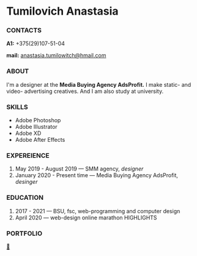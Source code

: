 # Tumilovich Anastasia

### CONTACTS

**A1:**   +375(29)107-51-04

**mail:**   anastasia.tumilowitch@hmail.com

### ABOUT

I'm a designer at the **Media Buying Agency AdsProfit.** I make static- and video- advertising creatives. And I am also study at university.

### SKILLS

* Adobe Photoshop
* Adobe Illustrator
* Adobe XD
* Adobe After Effects

### EXPEREIENCE

1. May 2019 - August 2019 — SMM agency, *designer*
2. January 2020 - Present time — Media Buying Agency AdsProfit, *desinger*

### EDUCATION

1. 2017 - 2021 — BSU, fsc, web-programming and computer design
2. April 2020 — web-design online marathon HIGHLIGHTS

### PORTFOLIO
[:open_file_folder:](https://drive.google.com/open?id=1JA9_EEbysPHod0B13Ir3WZd9TfYAHlMP)